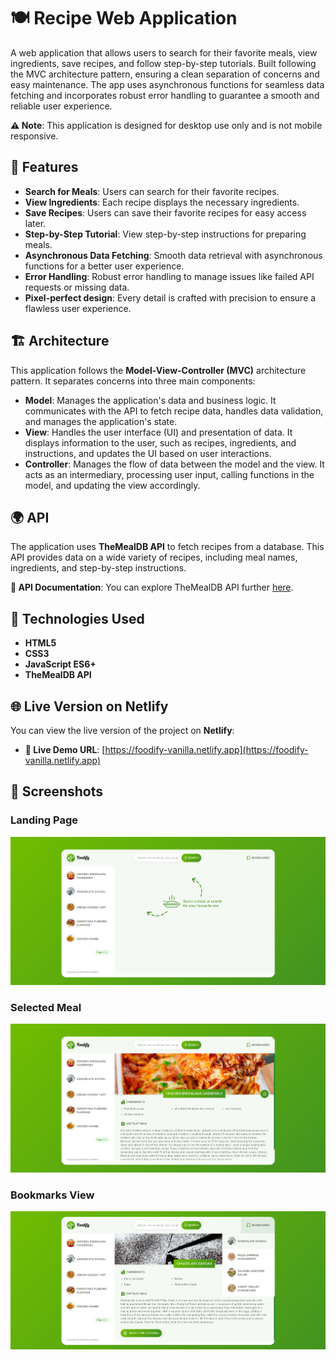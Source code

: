 # 🍽️ Recipe Web Application

A web application that allows users to search for their favorite meals, view ingredients, save recipes, and follow step-by-step tutorials. Built following the MVC architecture pattern, ensuring a clean separation of concerns and easy maintenance. The app uses asynchronous functions for seamless data fetching and incorporates robust error handling to guarantee a smooth and reliable user experience.

**⚠️ Note**: This application is designed for desktop use only and is not mobile responsive.

## 🌟 Features

- **Search for Meals**: Users can search for their favorite recipes.
- **View Ingredients**: Each recipe displays the necessary ingredients.
- **Save Recipes**: Users can save their favorite recipes for easy access later.
- **Step-by-Step Tutorial**: View step-by-step instructions for preparing meals.
- **Asynchronous Data Fetching**: Smooth data retrieval with asynchronous functions for a better user experience.
- **Error Handling**: Robust error handling to manage issues like failed API requests or missing data.
- **Pixel-perfect design**: Every detail is crafted with precision to ensure a flawless user experience.

## 🏗️ Architecture

This application follows the **Model-View-Controller (MVC)** architecture pattern. It separates concerns into three main components:

- **Model**: Manages the application's data and business logic. It communicates with the API to fetch recipe data, handles data validation, and manages the application's state.
- **View**: Handles the user interface (UI) and presentation of data. It displays information to the user, such as recipes, ingredients, and instructions, and updates the UI based on user interactions.
- **Controller**: Manages the flow of data between the model and the view. It acts as an intermediary, processing user input, calling functions in the model, and updating the view accordingly.

## 🌍 API

The application uses **TheMealDB API** to fetch recipes from a database. This API provides data on a wide variety of recipes, including meal names, ingredients, and step-by-step instructions.

**📄 API Documentation**: You can explore TheMealDB API further [here](https://www.themealdb.com/api.php).

## 🚀 Technologies Used

- **HTML5**
- **CSS3**
- **JavaScript ES6+**
- **TheMealDB API**

## 🌐 Live Version on Netlify

You can view the live version of the project on **Netlify**:

- **🔗 Live Demo URL**: [https://foodify-vanilla.netlify.app](https://foodify-vanilla.netlify.app)

## 📸 Screenshots

### Landing Page

![Landing Page](img/preview/landing-page.png)

### Selected Meal

![Selected Meal](img/preview/load-meal.png)

### Bookmarks View

![Bookmarks View](img/preview/bookmarks-view.png)
